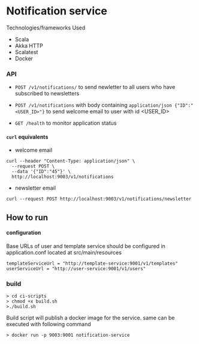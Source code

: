 # Notification service

Technologies/frameworks Used
- Scala
- Akka HTTP
- Scalatest
- Docker

### API

* `POST /v1/notifications/` to send newletter to all users who have subscribed to newsletters

* `POST /v1/notifications` with body containing `application/json {"ID":"<USER_ID>"}` to send welcome email to user with id <USER_ID>

* `GET /health` to monitor application status


#### `curl` equivalents
* welcome email
```
curl --header "Content-Type: application/json" \
  --request POST \
  --data '{"ID":"45"}' \
  http://localhost:9003/v1/notifications
```

* newsletter email
```
curl --request POST http://localhost:9003/v1/notifications/newsletter
```

## How to run

#### configuration
Base URLs of user and template service should be configured in application.conf located at src/main/resources
```
templateServiceUrl = "http://template-service:9001/v1/templates"
userServiceUrl = "http://user-service:9001/v1/users"
```

### build

```
> cd ci-scripts
> chmod +x build.sh
>./build.sh
```
Build script will publish a docker image for the service.
same can be executed with following command
```
> docker run -p 9003:9001 notification-service
```

